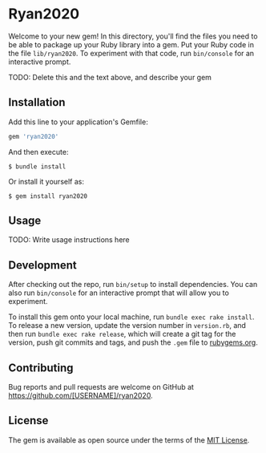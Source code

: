 # Ryan2020

Welcome to your new gem! In this directory, you'll find the files you need to be able to package up your Ruby library into a gem. Put your Ruby code in the file `lib/ryan2020`. To experiment with that code, run `bin/console` for an interactive prompt.

TODO: Delete this and the text above, and describe your gem

## Installation

Add this line to your application's Gemfile:

```ruby
gem 'ryan2020'
```

And then execute:

    $ bundle install

Or install it yourself as:

    $ gem install ryan2020

## Usage

TODO: Write usage instructions here

## Development

After checking out the repo, run `bin/setup` to install dependencies. You can also run `bin/console` for an interactive prompt that will allow you to experiment.

To install this gem onto your local machine, run `bundle exec rake install`. To release a new version, update the version number in `version.rb`, and then run `bundle exec rake release`, which will create a git tag for the version, push git commits and tags, and push the `.gem` file to [rubygems.org](https://rubygems.org).

## Contributing

Bug reports and pull requests are welcome on GitHub at https://github.com/[USERNAME]/ryan2020.


## License

The gem is available as open source under the terms of the [MIT License](https://opensource.org/licenses/MIT).
